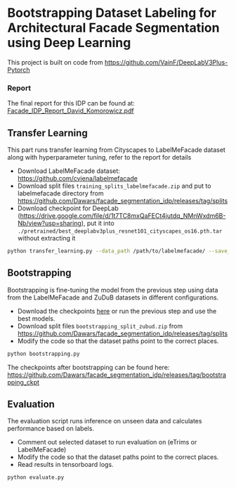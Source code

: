 # Bootstrapping Dataset Labeling for Architectural Facade Segmentation using Deep Learning

This project is built on code from https://github.com/VainF/DeepLabV3Plus-Pytorch

### Report
The final report for this IDP can be found at: [Facade_IDP_Report_David_Komorowicz.pdf](Facade_IDP_Report_David_Komorowicz.pdf)


## Transfer Learning
This part runs transfer learning from Cityscapes to LabelMeFacade dataset along with hyperparameter tuning, refer to the report for details

- Download LabelMeFacade dataset: https://github.com/cvjena/labelmefacade
- Download split files `training_splits_labelmefacade.zip` and put to labelmefacade directory from https://github.com/Dawars/facade_segmentation_idp/releases/tag/splits
- Download checkpoint for DeepLab (https://drive.google.com/file/d/1t7TC8mxQaFECt4jutdq_NMnWxdm6B-Nb/view?usp=sharing), put it into `./pretrained/best_deeplabv3plus_resnet101_cityscapes_os16.pth.tar` without extracting it

```bash
python transfer_learning.py --data_path /path/to/labelmefacade/ --save_path ./saves/ --exp_name EXP_NAME
```

## Bootstrapping
Bootstrapping is fine-tuning the model from the previous step using data from the LabelMeFacade and ZuDuB datasets in different configurations.

- Download the checkpoints [here](https://github.com/Dawars/facade_segmentation_idp/releases/tag/bootstrapping) or run the previous step and use the best models.
- Download split files `bootstrapping_split_zubud.zip` from https://github.com/Dawars/facade_segmentation_idp/releases/tag/splits
- Modify the code so that the dataset paths point to the correct places.

```bash
python bootstrapping.py
```

The checkpoints after bootstrapping can be found here: https://github.com/Dawars/facade_segmentation_idp/releases/tag/bootstrapping_ckpt

## Evaluation
The evaluation script runs inference on unseen data and calculates performance based on labels.

- Comment out selected dataset to run evaluation on (eTrims or LabelMeFacade)
- Modify the code so that the dataset paths point to the correct places.
- Read results in tensorboard logs.

```bash
python evaluate.py
```


